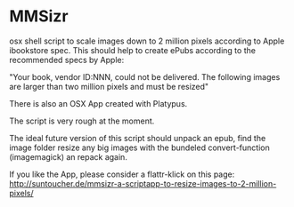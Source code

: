 MMSizr
======

osx shell script to scale images down to 2 million pixels according to Apple ibookstore spec. This should help to create ePubs according to the recommended specs by Apple:

"Your book, vendor ID:NNN, could not be delivered. The following images are larger than two million pixels and must be resized"

There is also an OSX App created with Platypus.

The script is very rough at the moment.

The ideal future version of this script should unpack an epub, find the image folder resize any big images with the bundeled convert-function (imagemagick) an repack again.

If you like the App, please consider a flattr-klick on this page: http://suntoucher.de/mmsizr-a-scriptapp-to-resize-images-to-2-million-pixels/
